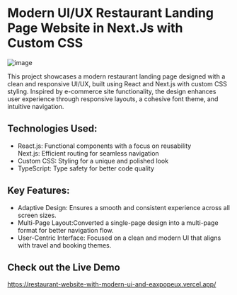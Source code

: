 # Modern UI/UX Restaurant Landing Page Website in Next.Js with Custom CSS
![image](https://github.com/user-attachments/assets/7d141697-8889-4f95-a276-aa02df6abeb5)

This project showcases a modern restaurant landing page designed with a clean and responsive UI/UX, built using React and Next.js with custom CSS styling. Inspired by e-commerce site functionality, the design enhances user experience through responsive layouts, a cohesive font theme, and intuitive navigation.

## Technologies Used:

<ul>
  <li>
   React.js: Functional components with a focus on reusability
  </li
  <li>
   Next.js: Efficient routing for seamless navigation
  </li>
  <li>
   Custom CSS: Styling for a unique and polished look
  </li>
  <li>
    TypeScript: Type safety for better code quality
  </li>
</ul>

## Key Features:
<ul>
  <li>
   Adaptive Design: Ensures a smooth and consistent experience across all screen sizes.
  </li>
  <li>
    Multi-Page Layout:Converted a single-page design into a multi-page format for better navigation flow.
  </li>
  <li>
    User-Centric Interface: Focused on a clean and modern UI that aligns with travel and booking themes.
  </li>
</ul>


## Check out the Live Demo
https://restaurant-website-with-modern-ui-and-eaxpopeux.vercel.app/
